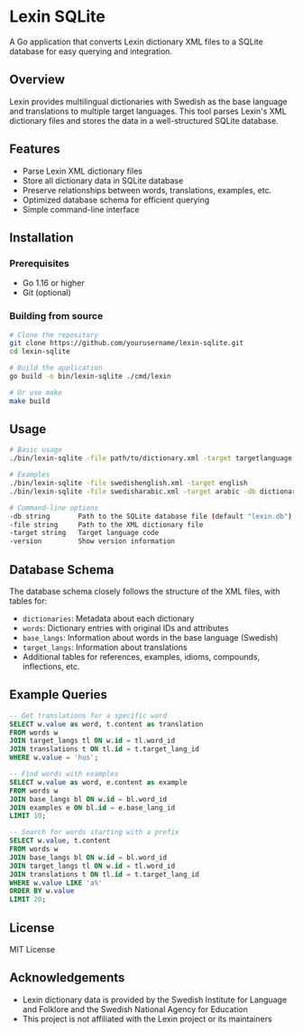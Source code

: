# Lexin SQLite

A Go application that converts Lexin dictionary XML files to a SQLite database for easy querying and integration.

## Overview

Lexin provides multilingual dictionaries with Swedish as the base language and translations to multiple target languages. This tool parses Lexin's XML dictionary files and stores the data in a well-structured SQLite database.

## Features

- Parse Lexin XML dictionary files
- Store all dictionary data in SQLite database
- Preserve relationships between words, translations, examples, etc.
- Optimized database schema for efficient querying
- Simple command-line interface

## Installation

### Prerequisites

- Go 1.16 or higher
- Git (optional)

### Building from source

```bash
# Clone the repository
git clone https://github.com/yourusername/lexin-sqlite.git
cd lexin-sqlite

# Build the application
go build -o bin/lexin-sqlite ./cmd/lexin

# Or use make
make build
```

## Usage

```bash
# Basic usage
./bin/lexin-sqlite -file path/to/dictionary.xml -target targetlanguage

# Examples
./bin/lexin-sqlite -file swedishenglish.xml -target english
./bin/lexin-sqlite -file swedisharabic.xml -target arabic -db dictionaries/arabic.db

# Command-line options
-db string       Path to the SQLite database file (default "lexin.db")
-file string     Path to the XML dictionary file
-target string   Target language code
-version         Show version information
```

## Database Schema

The database schema closely follows the structure of the XML files, with tables for:
* `dictionaries`: Metadata about each dictionary
* `words`: Dictionary entries with original IDs and attributes
* `base_langs`: Information about words in the base language (Swedish)
* `target_langs`: Information about translations
* Additional tables for references, examples, idioms, compounds, inflections, etc.

## Example Queries

```sql
-- Get translations for a specific word
SELECT w.value as word, t.content as translation
FROM words w
JOIN target_langs tl ON w.id = tl.word_id
JOIN translations t ON tl.id = t.target_lang_id
WHERE w.value = 'hus';

-- Find words with examples
SELECT w.value as word, e.content as example
FROM words w
JOIN base_langs bl ON w.id = bl.word_id
JOIN examples e ON bl.id = e.base_lang_id
LIMIT 10;

-- Search for words starting with a prefix
SELECT w.value, t.content
FROM words w
JOIN base_langs bl ON w.id = bl.word_id
JOIN target_langs tl ON w.id = tl.word_id
JOIN translations t ON tl.id = t.target_lang_id
WHERE w.value LIKE 'a%'
ORDER BY w.value
LIMIT 20;
```

## License

MIT License

## Acknowledgements

* Lexin dictionary data is provided by the Swedish Institute for Language and Folklore and the Swedish National Agency for Education
* This project is not affiliated with the Lexin project or its maintainers